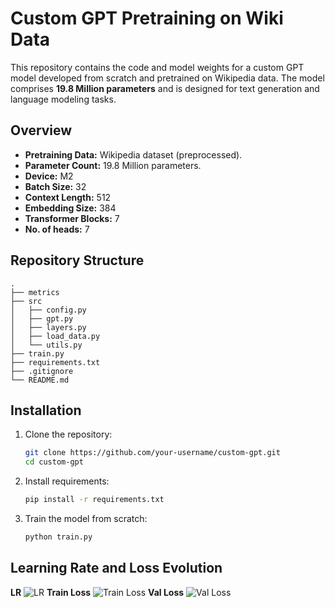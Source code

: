 # Custom GPT Pretraining on Wiki Data

This repository contains the code and model weights for a custom GPT model developed from scratch and pretrained on Wikipedia data. The model comprises **19.8 Million parameters** and is designed for text generation and language modeling tasks.

## Overview


- **Pretraining Data:** Wikipedia dataset (preprocessed).
- **Parameter Count:** 19.8 Million parameters.  
- **Device:**  M2
- **Batch Size:** 32  
- **Context Length:**  512  
- **Embedding Size:**  384  
- **Transformer Blocks:** 7    
- **No. of heads:** 7  


## Repository Structure

    .  
    ├── metrics
    ├── src  
    │   ├── config.py  
    │   ├── gpt.py  
    │   ├── layers.py  
    │   ├── load_data.py  
    │   └── utils.py      
    ├── train.py
    ├── requirements.txt
    ├── .gitignore  
    └── README.md                

## Installation

1. Clone the repository:
   ```bash
   git clone https://github.com/your-username/custom-gpt.git
   cd custom-gpt

2. Install requirements:  

    ```bash
    pip install -r requirements.txt

3. Train the model from scratch:  

    ```bash
    python train.py

## Learning Rate and Loss Evolution

**LR** ![LR](metrics/LR.png) **Train Loss** ![Train Loss](metrics/Train_Loss.png) **Val Loss**  ![Val Loss](metrics/Val_Loss.png)  
